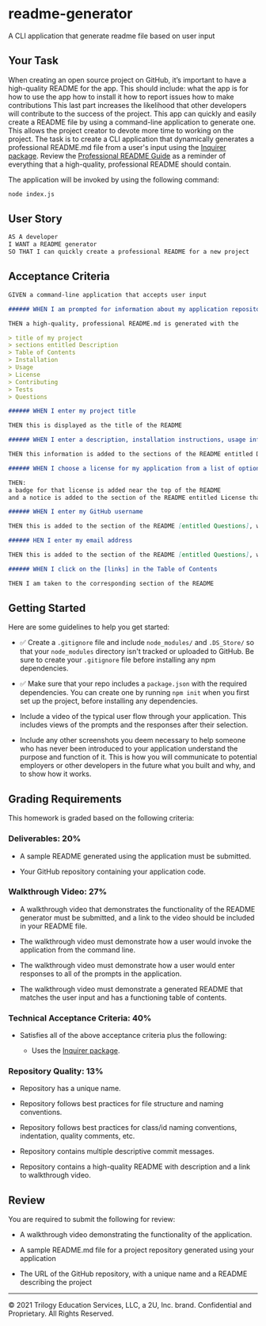 # readme-generator

A CLI application that generate readme file based on user input

## Your Task

When creating an open source project on GitHub, it’s important to have a high-quality README for the app. This should include:
what the app is for
how to use the app
how to install it
how to report issues
how to make contributions
This last part increases the likelihood that other developers will contribute to the success of the project.
This app can quickly and easily create a README file by using a command-line application to generate one.
This allows the project creator to devote more time to working on the project.
The task is to create a CLI application that dynamically generates a professional README.md file from a user's input using the [Inquirer package](https://www.npmjs.com/package/inquirer).
Review the [Professional README Guide](https://coding-boot-camp.github.io/full-stack/github/professional-readme-guide) as a reminder of everything that a high-quality, professional README should contain.

The application will be invoked by using the following command:

```bash
node index.js
```

## User Story

```md
AS A developer
I WANT a README generator
SO THAT I can quickly create a professional README for a new project
```

## Acceptance Criteria

```md
GIVEN a command-line application that accepts user input

###### WHEN I am prompted for information about my application repository

THEN a high-quality, professional README.md is generated with the

> title of my project
> sections entitled Description
> Table of Contents
> Installation
> Usage
> License
> Contributing
> Tests
> Questions

###### WHEN I enter my project title

THEN this is displayed as the title of the README

###### WHEN I enter a description, installation instructions, usage information, contribution guidelines, and test instructions

THEN this information is added to the sections of the README entitled Description, Installation, Usage, Contributing, and Tests

###### WHEN I choose a license for my application from a list of options

THEN:
a badge for that license is added near the top of the README
and a notice is added to the section of the README entitled License that explains which license the application is covered under

###### WHEN I enter my GitHub username

THEN this is added to the section of the README [entitled Questions], with a link to my GitHub profile

###### HEN I enter my email address

THEN this is added to the section of the README [entitled Questions], with instructions on how to reach me with additional questions

###### WHEN I click on the [links] in the Table of Contents

THEN I am taken to the corresponding section of the README
```

## Getting Started

Here are some guidelines to help you get started:

- ✅ Create a `.gitignore` file and include `node_modules/` and `.DS_Store/` so that your `node_modules` directory isn't tracked or uploaded to GitHub. Be sure to create your `.gitignore` file before installing any npm dependencies.

- ✅ Make sure that your repo includes a `package.json` with the required dependencies. You can create one by running `npm init` when you first set up the project, before installing any dependencies.

- Include a video of the typical user flow through your application. This includes views of the prompts and the responses after their selection.

- Include any other screenshots you deem necessary to help someone who has never been introduced to your application understand the purpose and function of it. This is how you will communicate to potential employers or other developers in the future what you built and why, and to show how it works.

## Grading Requirements

This homework is graded based on the following criteria:

### Deliverables: 20%

- A sample README generated using the application must be submitted.

- Your GitHub repository containing your application code.

### Walkthrough Video: 27%

- A walkthrough video that demonstrates the functionality of the README generator must be submitted, and a link to the video should be included in your README file.

- The walkthrough video must demonstrate how a user would invoke the application from the command line.

- The walkthrough video must demonstrate how a user would enter responses to all of the prompts in the application.

- The walkthrough video must demonstrate a generated README that matches the user input and has a functioning table of contents.

### Technical Acceptance Criteria: 40%

- Satisfies all of the above acceptance criteria plus the following:

  - Uses the [Inquirer package](https://www.npmjs.com/package/inquirer).

### Repository Quality: 13%

- Repository has a unique name.

- Repository follows best practices for file structure and naming conventions.

- Repository follows best practices for class/id naming conventions, indentation, quality comments, etc.

- Repository contains multiple descriptive commit messages.

- Repository contains a high-quality README with description and a link to walkthrough video.

## Review

You are required to submit the following for review:

- A walkthrough video demonstrating the functionality of the application.

- A sample README.md file for a project repository generated using your application

- The URL of the GitHub repository, with a unique name and a README describing the project

---

© 2021 Trilogy Education Services, LLC, a 2U, Inc. brand. Confidential and Proprietary. All Rights Reserved.
